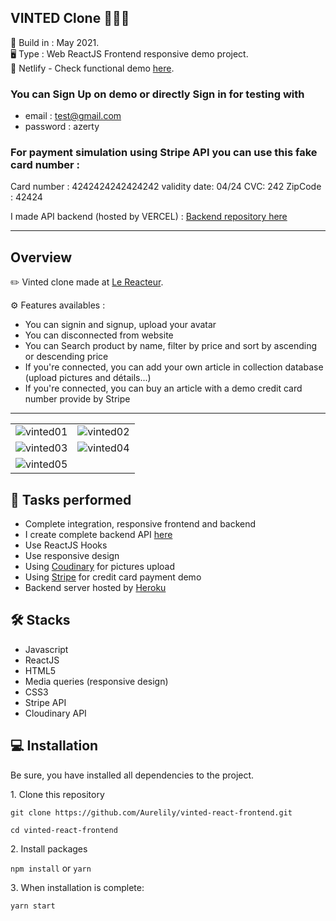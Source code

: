 VINTED Clone 👚👕👖
-----------------
  
📆 Build in : May 2021.   
🖥 Type : Web ReactJS Frontend responsive demo project.   
🔗 Netlify - Check functional demo [here](https://lily-react-vinted.netlify.app/).

### You can Sign Up on demo or directly Sign in for testing with
* email : test@gmail.com
* password : azerty

### For payment simulation using Stripe API you can use this fake card number :
Card number :  4242424242424242 validity date: 04/24 CVC: 242 ZipCode : 42424


I made API backend (hosted by VERCEL) : [Backend repository here](https://github.com/Aurelily/Vinted)

-----------------

Overview
---
✏️ Vinted clone made at [Le Reacteur](https://www.lereacteur.io/).   

⚙️ Features availables : 
* You can signin and signup, upload your avatar
* You can disconnected from website
* You can Search product by name, filter by price and sort by ascending or descending price
* If you're connected, you can add your own article in collection database (upload pictures and détails...)
* If you're connected, you can buy an article with a demo credit card number provide by Stripe

---
<table>
  <tr>
    <td><img src="https://res.cloudinary.com/lilycloud/image/upload/v1625488346/Git%20ReadMe/Vinted/Capture_d_%C3%A9cran_2021-07-05_%C3%A0_14.07.45_resultat_hrfsbg.png"  alt="vinted01"></td>
    <td><img src="https://res.cloudinary.com/lilycloud/image/upload/v1625488345/Git%20ReadMe/Vinted/Capture_d_%C3%A9cran_2021-07-05_%C3%A0_14.08.04_resultat_vtqaaa.png"  alt="vinted02"></td>
  </tr>
    <tr>
    <td><img src="https://res.cloudinary.com/lilycloud/image/upload/v1625488345/Git%20ReadMe/Vinted/Capture_d_%C3%A9cran_2021-07-05_%C3%A0_14.10.38_resultat_pv8gxy.png"  alt="vinted03"></td>
    <td><img src="https://res.cloudinary.com/lilycloud/image/upload/v1625488345/Git%20ReadMe/Vinted/Capture_d_%C3%A9cran_2021-07-05_%C3%A0_14.11.04_resultat_efxbin.png"  alt="vinted04"></td>
  </tr>
  <tr>
    <td><img src="https://res.cloudinary.com/lilycloud/image/upload/v1625488345/Git%20ReadMe/Vinted/Capture_d_%C3%A9cran_2021-07-05_%C3%A0_14.15.31_resultat_d9mwe6.png"  alt="vinted05"></td>

  </tr>
  </table>





🚀 Tasks performed
---
* Complete integration, responsive frontend and backend
* I create complete backend API [here](https://github.com/Aurelily/Vinted)
* Use ReactJS Hooks
* Use responsive design
* Using [Coudinary](https://cloudinary.com/) for pictures upload
* Using [Stripe](https://stripe.com/) for credit card payment demo
* Backend server hosted by [Heroku](https://heroku.com)

🛠 Stacks
---
* Javascript
* ReactJS
* HTML5
* Media queries (responsive design)
* CSS3
* Stripe API
* Cloudinary API

💻 Installation
---

Be sure, you have installed all dependencies to the project.  

1️. Clone this repository

`git clone https://github.com/Aurelily/vinted-react-frontend.git`

`cd vinted-react-frontend`

2️. Install packages

`npm install`
or
`yarn`

3️. When installation is complete:

`yarn start`

